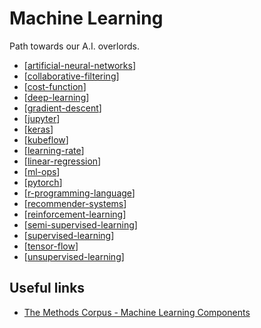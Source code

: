 # Machine Learning

Path towards our A.I. overlords.

- [[artificial-neural-networks]]
- [[collaborative-filtering]]
- [[cost-function]]
- [[deep-learning]]
- [[gradient-descent]]
- [[jupyter]]
- [[keras]]
- [[kubeflow]]
- [[learning-rate]]
- [[linear-regression]]
- [[ml-ops]]
- [[pytorch]]
- [[r-programming-language]]
- [[recommender-systems]]
- [[reinforcement-learning]]
- [[semi-supervised-learning]]
- [[supervised-learning]]
- [[tensor-flow]]
- [[unsupervised-learning]]

## Useful links

- [The Methods Corpus - Machine Learning Components](https://paperswithcode.com/methods)

[//begin]: # "Autogenerated link references for markdown compatibility"
[artificial-neural-networks]: machine-learning/artificial-neural-networks "Artificial Neural Networks"
[collaborative-filtering]: machine-learning/collaborative-filtering "Collaborative Filtering"
[cost-function]: machine-learning/cost-function "Cost Function"
[deep-learning]: machine-learning/deep-learning "Deep Learning"
[gradient-descent]: machine-learning/gradient-descent "Gradient Descent"
[jupyter]: machine-learning/jupyter "jupyter"
[keras]: machine-learning/keras "Keras"
[kubeflow]: machine-learning/kubeflow "Kubeflow"
[learning-rate]: machine-learning/learning-rate "Learning Rate"
[linear-regression]: machine-learning/linear-regression "Linear Regression"
[ml-ops]: machine-learning/ml-ops "ML Ops (Machine Learning Ops)"
[pytorch]: machine-learning/pytorch "PyTorch"
[r-programming-language]: machine-learning/r-programming-language "R (Programming Language)"
[recommender-systems]: machine-learning/recommender-systems "Recommender Systems"
[reinforcement-learning]: machine-learning/reinforcement-learning "Reinforcement Learning"
[semi-supervised-learning]: machine-learning/semi-supervised-learning "Semi-supervised Learning"
[supervised-learning]: machine-learning/supervised-learning "Supervised Learning"
[tensor-flow]: machine-learning/tensor-flow "Tensor Flow"
[unsupervised-learning]: machine-learning/unsupervised-learning "Unsupervised Learning"
[//end]: # "Autogenerated link references"
